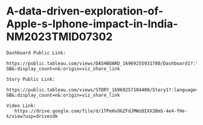# A-data-driven-exploration-of-Apple-s-Iphone-impact-in-India-NM2023TMID07302
    Dashboard Public Link:
        https://public.tableau.com/views/DASHBOARD_16969255931780/Dashboard1?:language=en-GB&:display_count=n&:origin=viz_share_link

    Story Public Link:
       https://public.tableau.com/views/STORY_16969257104400/Story1?:language=en-GB&:display_count=n&:origin=viz_share_link
       
    Video Link:
       https://drive.google.com/file/d/1TPeHsO6ZFdJMWzDIXX3BmS-4e4-fHe-k/view?usp=drivesdk
